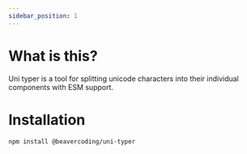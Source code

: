 ```yaml
---
sidebar_position: 1
---
```


# What is this?

Uni typer is a tool for splitting unicode characters into their individual components with ESM support.

# Installation

```bash npm2yarn
npm install @beavercoding/uni-typer
```

